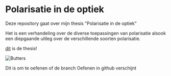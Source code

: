 # Polarisatie in de optiek #

Deze repository gaat over mijn thesis "Polarisatie in de optiek"

Het is een verhandeling over de diverse toepassingen van polarisatie alsook een diepgaande uitleg over de verschillende soorten polarisatie.

[dit](../Assets/ToepassingenVanPolarisatieInOptiek.pdf) is de thesis!

![Butters](../Pics/763.jpg)

Dit is om te oefenen of de branch Oefenen in github verschijnt